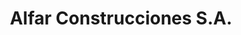 ---
title: "Alfar Construcciones S.A."
url: /ciudad-autonoma-de-buenos-aires/alfar-construcciones-s-a/
shop: Baustoffe
---